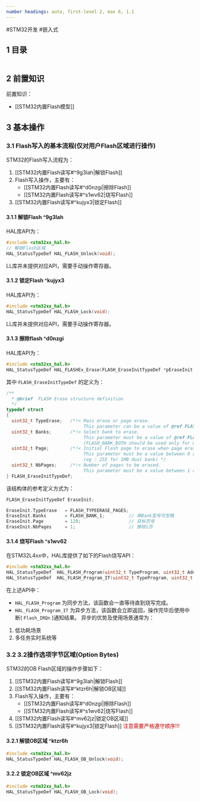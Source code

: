 ```yaml
---
number headings: auto, first-level 2, max 6, 1.1
---
```

#STM32开发 #嵌入式 

## 1 目录

```toc
```

## 2 前置知识

前置知识：
- [[STM32内置Flash模型]]

## 3 基本操作

### 3.1 Flash写入的基本流程(仅对用户Flash区域进行操作)

STM32的Flash写入流程为：
1. [[STM32内置Flash读写#^9g3lah|解锁Flash]]
2. Flash写入操作，主要有：
	- [[STM32内置Flash读写#^d0nzgi|擦除Flash]]
	- [[STM32内置Flash读写#^s1wv62|烧写Flash]]
3. [[STM32内置Flash读写#^kujyx3|锁定Flash]]

#### 3.1.1 解锁Flash ^9g3lah

HAL库API为：

```C
#include <stm32xx_hal.h>
// 解锁Flash区域
HAL_StatusTypeDef HAL_FLASH_Unlock(void);
```

LL库并未提供对应API，需要手动操作寄存器。

#### 3.1.2 锁定Flash ^kujyx3

HAL库API为：

```C
#include <stm32xx_hal.h>
HAL_StatusTypeDef HAL_FLASH_Lock(void);
```

LL库并未提供对应API，需要手动操作寄存器。

#### 3.1.3 擦除flash ^d0nzgi

HAL库API为：

```C
#include <stm32xx_hal.h>
HAL_StatusTypeDef HAL_FLASHEx_Erase(FLASH_EraseInitTypeDef *pEraseInit, uint32_t *PageError);
```

其中 `FLASH_EraseInitTypeDef` 的定义为：

```C
/**
  * @brief  FLASH Erase structure definition
  */
typedef struct
{
  uint32_t TypeErase;   /*!< Mass erase or page erase.
                             This parameter can be a value of @ref FLASH_Type_Erase */
  uint32_t Banks;       /*!< Select bank to erase.
                             This parameter must be a value of @ref FLASH_Banks
                             (FLASH_BANK_BOTH should be used only for mass erase) */
  uint32_t Page;        /*!< Initial Flash page to erase when page erase is disabled
                             This parameter must be a value between 0 and (max number of pages in the bank - 1)
                             (eg : 255 for 1MB dual bank) */
  uint32_t NbPages;     /*!< Number of pages to be erased.
                             This parameter must be a value between 1 and (max number of pages in the bank - value of initial page)*/
} FLASH_EraseInitTypeDef;
```

该结构体的参考定义方式为：

```C
FLASH_EraseInitTypeDef EraseInit;

EraseInit.TypeErase   = FLASH_TYPEERASE_PAGES;
EraseInit.Banks       = FLASH_BANK_1;         // 单Bank型号可忽略
EraseInit.Page        = 128;                  // 目标页号
EraseInit.NbPages     = 1;                    // 擦除1页
```

#### 3.1.4 烧写Flash ^s1wv62

在STM32L4xx中，HAL库提供了如下的Flash烧写API：

```C
#include <stm32xx_hal.h>
HAL_StatusTypeDef  HAL_FLASH_Program(uint32_t TypeProgram, uint32_t Address, uint64_t Data);
HAL_StatusTypeDef  HAL_FLASH_Program_IT(uint32_t TypeProgram, uint32_t Address, uint64_t Data);
```

在上述API中：
- `HAL_FLASH_Program` 为同步方法，该函数会一直等待直到烧写完成。
- `HAL_FLASH_Program_IT` 为异步方法，该函数会立即返回，操作完毕后使用中断( `Flash_IRQn` )通知结果。
异步的优势及使用场景通常为：
1. 低功耗场景
2. 多任务实时系统等

### 3.2 3.2操作选项字节区域(Option Bytes)

STM32的OB Flash区域的操作步骤如下：
1. [[STM32内置Flash读写#^9g3lah|解锁Flash]]
2. [[STM32内置Flash读写#^ktzr6h|解锁OB区域]]
3. Flash写入操作，主要有：
	- [[STM32内置Flash读写#^d0nzgi|擦除Flash]]
	- [[STM32内置Flash读写#^s1wv62|烧写Flash]]
4. [[STM32内置Flash读写#^mv62jz|锁定OB区域]]
5. [[STM32内置Flash读写#^kujyx3|锁定Flash]]
<font color="#c00000">注意需要严格遵守顺序!!!</font>

#### 3.2.1 解锁OB区域 ^ktzr6h

```C
#include <stm32xx_hal.h>
HAL_StatusTypeDef HAL_FLASH_OB_Unlock(void);
```

#### 3.2.2 锁定OB区域 ^mv62jz

```C
#include <stm32xx_hal.h>
HAL_StatusTypeDef HAL_FLASH_OB_Lock(void);
```


